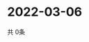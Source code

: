 # 2022-03-06
  共 0条

  <!-- BEGIN -->
  <!-- 最后更新时间Sun Mar 06 2022 04:06:40 GMT+0000 (Coordinated Universal Time) -->
  
  <!-- END -->
  
  